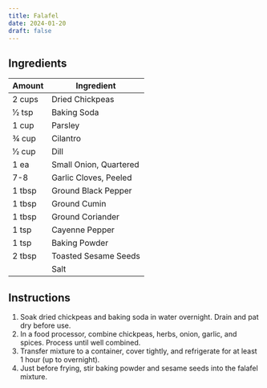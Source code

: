```yaml
---
title: Falafel
date: 2024-01-20
draft: false
---
```


## Ingredients

| Amount | Ingredient             |
|--------|------------------------|
| 2 cups | Dried Chickpeas        |
| 1⁄2 tsp  | Baking Soda            |
| 1 cup  | Parsley                |
| 3⁄4 cup  | Cilantro               |
| 1⁄2 cup  | Dill                   |
| 1 ea   | Small Onion, Quartered |
| 7-8    | Garlic Cloves, Peeled  |
| 1 tbsp | Ground Black Pepper    |
| 1 tbsp | Ground Cumin           |
| 1 tbsp | Ground Coriander       |
| 1 tsp  | Cayenne Pepper         |
| 1 tsp  | Baking Powder          |
| 2 tbsp | Toasted Sesame Seeds   |
|        | Salt                   |

## Instructions

1. Soak dried chickpeas and baking soda in water overnight. Drain and pat dry before use.
2. In a food processor, combine chickpeas, herbs, onion, garlic, and spices. Process until well combined.
3. Transfer mixture to a container, cover tightly, and refrigerate for at least 1 hour (up to overnight).
4. Just before frying, stir baking powder and sesame seeds into the falafel mixture.

